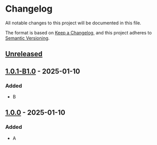 # Changelog

All notable changes to this project will be documented in this file.

The format is based on [Keep a Changelog](https://keepachangelog.com/en/1.0.0/),
and this project adheres to [Semantic Versioning](https://semver.org/spec/v2.0.0.html).

## [Unreleased]

## [1.0.1-B1.0] - 2025-01-10

### Added

- B

## [1.0.0] - 2025-01-10

### Added

- A

[Unreleased]: https://github.com/chtsai0105/git_practice/compare/v1.0.1-B1.0...HEAD

[1.0.1-B1.0]: https://github.com/chtsai0105/git_practice/compare/v1.0.0...v1.0.1-B1.0

[1.0.0]: https://github.com/chtsai0105/git_practice/releases/tag/v1.0.0
